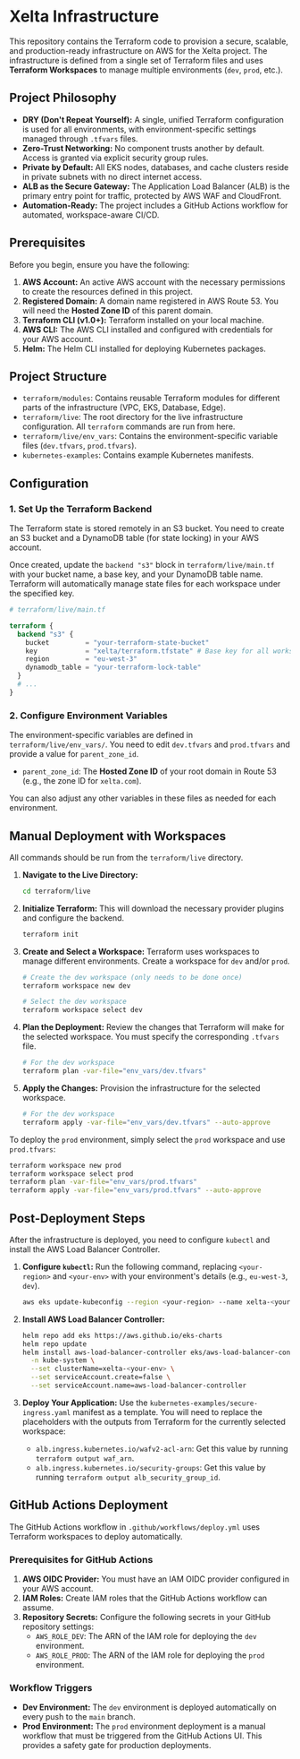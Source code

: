 # Xelta Infrastructure

This repository contains the Terraform code to provision a secure, scalable, and production-ready infrastructure on AWS for the Xelta project. The infrastructure is defined from a single set of Terraform files and uses **Terraform Workspaces** to manage multiple environments (`dev`, `prod`, etc.).

## Project Philosophy

*   **DRY (Don't Repeat Yourself):** A single, unified Terraform configuration is used for all environments, with environment-specific settings managed through `.tfvars` files.
*   **Zero-Trust Networking:** No component trusts another by default. Access is granted via explicit security group rules.
*   **Private by Default:** All EKS nodes, databases, and cache clusters reside in private subnets with no direct internet access.
*   **ALB as the Secure Gateway:** The Application Load Balancer (ALB) is the primary entry point for traffic, protected by AWS WAF and CloudFront.
*   **Automation-Ready:** The project includes a GitHub Actions workflow for automated, workspace-aware CI/CD.

## Prerequisites

Before you begin, ensure you have the following:

1.  **AWS Account:** An active AWS account with the necessary permissions to create the resources defined in this project.
2.  **Registered Domain:** A domain name registered in AWS Route 53. You will need the **Hosted Zone ID** of this parent domain.
3.  **Terraform CLI (v1.0+):** Terraform installed on your local machine.
4.  **AWS CLI:** The AWS CLI installed and configured with credentials for your AWS account.
5.  **Helm:** The Helm CLI installed for deploying Kubernetes packages.

## Project Structure

*   `terraform/modules`: Contains reusable Terraform modules for different parts of the infrastructure (VPC, EKS, Database, Edge).
*   `terraform/live`: The root directory for the live infrastructure configuration. All `terraform` commands are run from here.
*   `terraform/live/env_vars`: Contains the environment-specific variable files (`dev.tfvars`, `prod.tfvars`).
*   `kubernetes-examples`: Contains example Kubernetes manifests.

## Configuration

### 1. Set Up the Terraform Backend

The Terraform state is stored remotely in an S3 bucket. You need to create an S3 bucket and a DynamoDB table (for state locking) in your AWS account.

Once created, update the `backend "s3"` block in `terraform/live/main.tf` with your bucket name, a base key, and your DynamoDB table name. Terraform will automatically manage state files for each workspace under the specified key.

```terraform
# terraform/live/main.tf

terraform {
  backend "s3" {
    bucket         = "your-terraform-state-bucket"
    key            = "xelta/terraform.tfstate" # Base key for all workspaces
    region         = "eu-west-3"
    dynamodb_table = "your-terraform-lock-table"
  }
  # ...
}
```

### 2. Configure Environment Variables

The environment-specific variables are defined in `terraform/live/env_vars/`. You need to edit `dev.tfvars` and `prod.tfvars` and provide a value for `parent_zone_id`.

*   `parent_zone_id`: The **Hosted Zone ID** of your root domain in Route 53 (e.g., the zone ID for `xelta.com`).

You can also adjust any other variables in these files as needed for each environment.

## Manual Deployment with Workspaces

All commands should be run from the `terraform/live` directory.

1.  **Navigate to the Live Directory:**
    ```bash
    cd terraform/live
    ```

2.  **Initialize Terraform:**
    This will download the necessary provider plugins and configure the backend.
    ```bash
    terraform init
    ```

3.  **Create and Select a Workspace:**
    Terraform uses workspaces to manage different environments. Create a workspace for `dev` and/or `prod`.
    ```bash
    # Create the dev workspace (only needs to be done once)
    terraform workspace new dev

    # Select the dev workspace
    terraform workspace select dev
    ```

4.  **Plan the Deployment:**
    Review the changes that Terraform will make for the selected workspace. You must specify the corresponding `.tfvars` file.
    ```bash
    # For the dev workspace
    terraform plan -var-file="env_vars/dev.tfvars"
    ```

5.  **Apply the Changes:**
    Provision the infrastructure for the selected workspace.
    ```bash
    # For the dev workspace
    terraform apply -var-file="env_vars/dev.tfvars" --auto-approve
    ```

To deploy the `prod` environment, simply select the `prod` workspace and use `prod.tfvars`:
```bash
terraform workspace new prod
terraform workspace select prod
terraform plan -var-file="env_vars/prod.tfvars"
terraform apply -var-file="env_vars/prod.tfvars" --auto-approve
```

## Post-Deployment Steps

After the infrastructure is deployed, you need to configure `kubectl` and install the AWS Load Balancer Controller.

1.  **Configure `kubectl`:**
    Run the following command, replacing `<your-region>` and `<your-env>` with your environment's details (e.g., `eu-west-3`, `dev`).
    ```bash
    aws eks update-kubeconfig --region <your-region> --name xelta-<your-env>
    ```

2.  **Install AWS Load Balancer Controller:**
    ```bash
    helm repo add eks https://aws.github.io/eks-charts
    helm repo update
    helm install aws-load-balancer-controller eks/aws-load-balancer-controller \
      -n kube-system \
      --set clusterName=xelta-<your-env> \
      --set serviceAccount.create=false \
      --set serviceAccount.name=aws-load-balancer-controller
    ```

3.  **Deploy Your Application:**
    Use the `kubernetes-examples/secure-ingress.yaml` manifest as a template. You will need to replace the placeholders with the outputs from Terraform for the currently selected workspace:
    *   `alb.ingress.kubernetes.io/wafv2-acl-arn`: Get this value by running `terraform output waf_arn`.
    *   `alb.ingress.kubernetes.io/security-groups`: Get this value by running `terraform output alb_security_group_id`.

## GitHub Actions Deployment

The GitHub Actions workflow in `.github/workflows/deploy.yml` uses Terraform workspaces to deploy automatically.

### Prerequisites for GitHub Actions

1.  **AWS OIDC Provider:** You must have an IAM OIDC provider configured in your AWS account.
2.  **IAM Roles:** Create IAM roles that the GitHub Actions workflow can assume.
3.  **Repository Secrets:** Configure the following secrets in your GitHub repository settings:
    *   `AWS_ROLE_DEV`: The ARN of the IAM role for deploying the `dev` environment.
    *   `AWS_ROLE_PROD`: The ARN of the IAM role for deploying the `prod` environment.

### Workflow Triggers

*   **Dev Environment:** The `dev` environment is deployed automatically on every push to the `main` branch.
*   **Prod Environment:** The `prod` environment deployment is a manual workflow that must be triggered from the GitHub Actions UI. This provides a safety gate for production deployments.